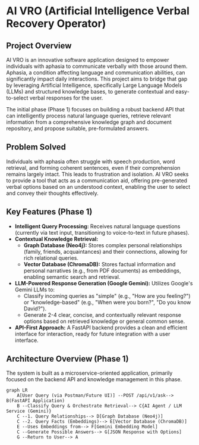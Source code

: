# AI VRO (Artificial Intelligence Verbal Recovery Operator)

## Project Overview

AI VRO is an innovative software application designed to empower individuals with aphasia to communicate verbally with those around them. Aphasia, a condition affecting language and communication abilities, can significantly impact daily interactions. This project aims to bridge that gap by leveraging Artificial Intelligence, specifically Large Language Models (LLMs) and structured knowledge bases, to generate contextual and easy-to-select verbal responses for the user.

The initial phase (Phase 1) focuses on building a robust backend API that can intelligently process natural language queries, retrieve relevant information from a comprehensive knowledge graph and document repository, and propose suitable, pre-formulated answers.

## Problem Solved

Individuals with aphasia often struggle with speech production, word retrieval, and forming coherent sentences, even if their comprehension remains largely intact. This leads to frustration and isolation. AI VRO seeks to provide a tool that acts as a communication aid, offering pre-generated verbal options based on an understood context, enabling the user to select and convey their thoughts effectively.

## Key Features (Phase 1)

* **Intelligent Query Processing:** Receives natural language questions (currently via text input, transitioning to voice-to-text in future phases).
* **Contextual Knowledge Retrieval:**
    * **Graph Database (Neo4j):** Stores complex personal relationships (family, friends, acquaintances) and their connections, allowing for rich relational queries.
    * **Vector Database (ChromaDB):** Stores factual information and personal narratives (e.g., from PDF documents) as embeddings, enabling semantic search and retrieval.
* **LLM-Powered Response Generation (Google Gemini):** Utilizes Google's Gemini LLMs to:
    * Classify incoming queries as "simple" (e.g., "How are you feeling?") or "knowledge-based" (e.g., "When were you born?", "Do you know David?").
    * Generate 2-4 clear, concise, and contextually relevant response options based on retrieved knowledge or general common sense.
* **API-First Approach:** A FastAPI backend provides a clean and efficient interface for interaction, ready for future integration with a user interface.

## Architecture Overview (Phase 1)

The system is built as a microservice-oriented application, primarily focused on the backend API and knowledge management in this phase.

```mermaid
graph LR
    A[User Query (via Postman/Future UI)] --POST /api/v1/ask--> B(FastAPI Application)
    B --Classify Query & Orchestrate Retrieval--> C{AI Agent / LLM Service (Gemini)}
    C --1. Query Relationships--> D[Graph Database (Neo4j)]
    C --2. Query Facts (Embeddings)--> E[Vector Database (ChromaDB)]
    E --Uses Embeddings from--> F[Gemini Embedding Model]
    C --Generate Possible Answers--> G[JSON Response with Options]
    G --Return to User--> A